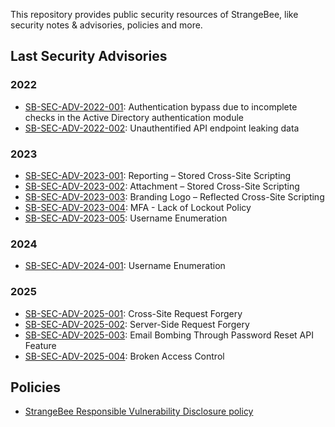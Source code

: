 This repository provides public security resources of StrangeBee, like security notes & advisories, policies and more. 

## Last Security Advisories

### 2022 

* [SB-SEC-ADV-2022-001](./Security%20advisories/SB-SEC-ADV-2022-001:%20Authentication%20bypass%20due%20to%20incomplete%20checks%20in%20the%20Active%20Directory%20authentication%20module.md): Authentication bypass due to incomplete checks in the Active Directory authentication module
* [SB-SEC-ADV-2022-002](./Security%20advisories/SB-SEC-ADV-2022-002.md): Unauthentified API endpoint leaking data

### 2023

* [SB-SEC-ADV-2023-001](./Security%20advisories/SB-SEC-ADV-2023-001.md): Reporting – Stored Cross-Site Scripting
* [SB-SEC-ADV-2023-002](./Security%20advisories/SB-SEC-ADV-2023-002.md): Attachment – Stored Cross-Site Scripting
* [SB-SEC-ADV-2023-003](./Security%20advisories/SB-SEC-ADV-2023-003.md): Branding Logo – Reflected Cross-Site Scripting
* [SB-SEC-ADV-2023-004](./Security%20advisories/SB-SEC-ADV-2023-004.md): MFA - Lack of Lockout Policy
* [SB-SEC-ADV-2023-005](./Security%20advisories/SB-SEC-ADV-2023-005.md): Username Enumeration

### 2024

* [SB-SEC-ADV-2024-001](./Security%20advisories/SB-SEC-ADV-2024-001.md): Username Enumeration

### 2025

* [SB-SEC-ADV-2025-001](./Security%20advisories/SB-SEC-ADV-2025-001.md): Cross-Site Request Forgery
* [SB-SEC-ADV-2025-002](./Security%20advisories/SB-SEC-ADV-2025-002.md): Server-Side Request Forgery
* [SB-SEC-ADV-2025-003](./Security%20advisories/SB-SEC-ADV-2025-003.md): Email Bombing Through Password Reset API Feature
* [SB-SEC-ADV-2025-004](./Security%20advisories/SB-SEC-ADV-2025-004.md): Broken Access Control

## Policies

* [StrangeBee Responsible Vulnerability Disclosure policy](./Policies/Vulnerability%20Disclosure%20policy.md)